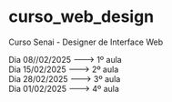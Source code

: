 # curso_web_design
Curso Senai - Designer de Interface Web

Dia 08//02/2025  ---> 1º aula                                                                                            
Dia 15/02/2025   ---> 2º aula                                                                                                                               
Dia 28/02/2025  ---> 3º aula                                                                                                                                 
 Dia 01/02/2025  ---> 4º aula
